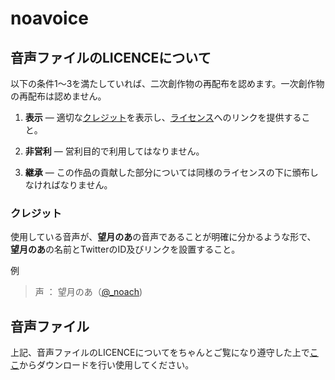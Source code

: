 # noavoice

## 音声ファイルのLICENCEについて

以下の条件1〜3を満たしていれば、二次創作物の再配布を認めます。一次創作物の再配布は認めません。

1. **表示** — 適切な[クレジット](#クレジット)を表示し、[ライセンス](https://github.com/hrdtbs/noavoice/blob/master/README.md#%E9%9F%B3%E5%A3%B0%E3%83%95%E3%82%A1%E3%82%A4%E3%83%AB%E3%81%AElicence%E3%81%AB%E3%81%A4%E3%81%84%E3%81%A6)へのリンクを提供すること。

2. **非営利** — 営利目的で利用してはなりません。

3. **継承** — この作品の貢献した部分については同様のライセンスの下に頒布しなければなりません。

### クレジット

使用している音声が、**望月のあ**の音声であることが明確に分かるような形で、
**望月のあ**の名前とTwitterのID及びリンクを設置すること。

例

> 声 ： 望月のあ（[@_noach](https://twitter.com/_noach))

## 音声ファイル

上記、音声ファイルのLICENCEについてをちゃんとご覧になり遵守した上で[ここ](https://github.com/hrdtbs/noavoice/tree/master/public/static/voices
)からダウンロードを行い使用してください。

